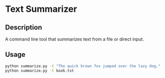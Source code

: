 # Text Summarizer

## Description
A command line tool that summarizes text from a file or direct input.

## Usage
```sh
python summarize.py -t "The quick brown fox jumped over the lazy dog."
python summarize.py -t book.txt
